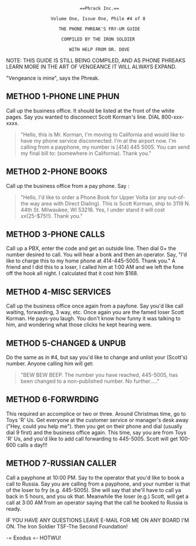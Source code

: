                                ==Phrack Inc.==

                     Volume One, Issue One, Phile #4 of 8

                        THE PHONE PHREAK'S FRY-UM GUIDE

                         COMPILED BY THE IRON SOLDIER

                            WITH HELP FROM DR. DOVE


NOTE: THIS GUIDE IS STILL BEING COMPILED, AND AS PHONE PHREAKS LEARN MORE IN
THE ART OF VENGEANCE IT WILL ALWAYS EXPAND.

"Vengeance is mine", says the Phreak.


## METHOD 1-PHONE LINE PHUN

Call up the business office.  It should be listed at the front of the white
pages.  Say you wanted to disconnect Scott Korman's line. DIAL 800-xxx-xxxx.

> "Hello, this is Mr. Korman, I'm moving to California and would like to
> have my phone service disconnected. I'm at the airport now.  I'm calling from
> a payphone, my number is  [414] 445 5005. You can send my final bill to:
> (somewhere in California). Thank you."


## METHOD 2-PHONE BOOKS

Call up the business office from a pay phone.  Say :

> "Hello, I'd like to order a Phone Book for Upper Volta (or any out-of-the
> way area with Direct Dialing).  This is Scott Korman, ship to 3119 N. 44th St.
> Milwaukee, WI 53216.  Yes, I under stand it will cost $xx($25-$75!!). Thank
> you."


## METHOD 3-PHONE CALLS

Call up a PBX, enter the code and get an outside line.  Then dial 0+ the number
desired to call.  You will hear a bonk and then an operator.  Say, "I'd like to
charge this to my home phone at 414-445-5005. Thank you."  A friend and I did
this to a loser, I called him at 1:00 AM and we left the fone off the hook all
night.  I calculated that it cost him $168.


## METHOD 4-MISC SERVICES

Call up the business office once again from a payfone.  Say you'd like call
waiting, forwarding, 3 way, etc.  Once again you are the famed loser Scott
Korman.  He pays-you laugh.  You don't know how funny it was talking to him,
and wondering what those clicks he kept hearing were.


## METHOD 5-CHANGED & UNPUB

Do the same as in #4, but say you'd like to change and unlist your (Scott's)
number.  Anyone calling him will get:

> "BEW BEW BEEP.  The number you have reached, 445-5005, has been changed to
> a non-published number.  No further....."


## METHOD 6-FORWRDING

This required an accomplice or two or three.  Around Christmas time, go to
Toys 'R' Us.  Get everyone at the customer service or manager's desk away
("Hey, could you help me").  then you get on their phone and dial (usually dial
9 first) and the business office again. This time, say you are from Toys 'R'
Us, and you'd like to add call forwarding to 445-5005.  Scott will get 100-600
calls a day!!!

## METHOD 7-RUSSIAN CALLER

Call a payphone at 10:00 PM.  Say to the operator that you'd like to book a
call to Russia.  Say you are calling from a payphone, and your number is that
of the loser to fry (e.g. 445-5005). She will say that she'll have to call ya
back in 5 hours, and you ok that. Meanwhile the loser (e.g.) Scott, will get a
call at 3:00 AM from an operator saying that the call he booked to Russia is
ready.

IF YOU HAVE ANY QUESTIONS LEAVE E-MAIL FOR ME ON ANY BOARD I'M ON.
The Iron Soldier
TSF-The Second Foundation!

-= Exodus =-
   HOTWU!